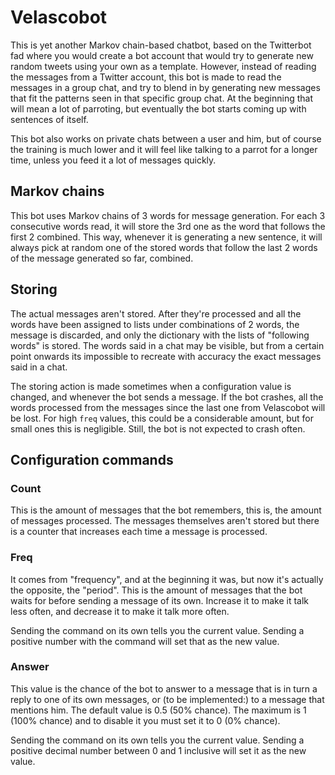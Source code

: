 # Velascobot

This is yet another Markov chain-based chatbot, based on the Twitterbot fad where you would create a bot account that would try to generate new random tweets using your own as a template. However, instead of reading the messages from a Twitter account, this bot is made to read the messages in a group chat, and try to blend in by generating new messages that fit the patterns seen in that specific group chat. At the beginning that will mean a lot of parroting, but eventually the bot starts coming up with sentences of itself.

This bot also works on private chats between a user and him, but of course the training is much lower and it will feel like talking to a parrot for a longer time, unless you feed it a lot of messages quickly.

## Markov chains

This bot uses Markov chains of 3 words for message generation. For each 3 consecutive words read, it will store the 3rd one as the word that follows the first 2 combined. This way, whenever it is generating a new sentence, it will always pick at random one of the stored words that follow the last 2 words of the message generated so far, combined.

## Storing

The actual messages aren't stored. After they're processed and all the words have been assigned to lists under combinations of 2 words, the message is discarded, and only the dictionary with the lists of "following words" is stored. The words said in a chat may be visible, but from a certain point onwards its impossible to recreate with accuracy the exact messages said in a chat.

The storing action is made sometimes when a configuration value is changed, and whenever the bot sends a message. If the bot crashes, all the words processed from the messages since the last one from Velascobot will be lost. For high `freq` values, this could be a considerable amount, but for small ones this is negligible. Still, the bot is not expected to crash often.

## Configuration commands

### Count

This is the amount of messages that the bot remembers, this is, the amount of messages processed. The messages themselves aren't stored but there is a counter that increases each time a message is processed.

### Freq

It comes from "frequency", and at the beginning it was, but now it's actually the opposite, the "period". This is the amount of messages that the bot waits for before sending a message of its own. Increase it to make it talk less often, and decrease it to make it talk more often.

Sending the command on its own tells you the current value. Sending a positive number with the command will set that as the new value.

### Answer

This value is the chance of the bot to answer to a message that is in turn a reply to one of its own messages, or (to be implemented:) to a message that mentions him. The default value is 0.5 (50% chance). The maximum is 1 (100% chance) and to disable it you must set it to 0 (0% chance).

Sending the command on its own tells you the current value. Sending a positive decimal number between 0 and 1 inclusive will set it as the new value.